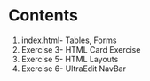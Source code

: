 <h1>Contents</h1>
<ol>
  <li>index.html- Tables, Forms</li>
  <li>Exercise 3- HTML Card Exercise</li>
  <li>Exercise 5- HTML Layouts</li>
  <li>Exercise 6- UltraEdit NavBar</li>
</ol>
